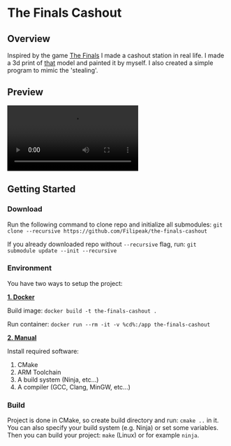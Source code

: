 # The Finals Cashout

## Overview
Inspired by the game [The Finals](https://www.reachthefinals.com) I made a cashout station in real life. I made a 3d print of [that](https://sketchfab.com/3d-models/the-finals-cashout-and-vault-3d-model-cca6dad59c8d4516ae1370d526cc0a7a) model and painted it by myself. I also created a simple program to mimic the 'stealing'.

## Preview
![](https://github.com/Filipeak/the-finals-cashout/blob/main/res/preview.mp4)

## Getting Started

### Download
Run the following command to clone repo and initialize all submodules: ```git clone --recursive https://github.com/Filipeak/the-finals-cashout```

If you already downloaded repo without ```--recursive``` flag, run: ```git submodule update --init --recursive```

### Environment
You have two ways to setup the project:

<ins>**1. Docker**</ins>

Build image: ```docker build -t the-finals-cashout .```

Run container: ```docker run --rm -it -v %cd%:/app the-finals-cashout```

<ins>**2. Manual**</ins>

Install required software:
1. CMake
2. ARM Toolchain
3. A build system (Ninja, etc...)
4. A compiler (GCC, Clang, MinGW, etc...)

### Build
Project is done in CMake, so create build directory and run: ```cmake ..``` in it. You can also specify your build system (e.g. Ninja) or set some variables. Then you can build your project: ```make``` (Linux) or for example ```ninja```.